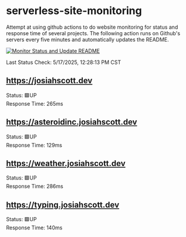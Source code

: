 # serverless-site-monitoring
Attempt at using github actions to do website monitoring for status and response time of several projects. The following action runs on Github's servers every five minutes and automatically updates the README.  

[![Monitor Status and Update README](https://github.com/JosiahSco/serverless-site-monitoring/actions/workflows/monitor.yaml/badge.svg)](https://github.com/JosiahSco/serverless-site-monitoring/actions/workflows/monitor.yaml)

Last Status Check: 5/17/2025, 12:28:13 PM CST

## https://josiahscott.dev
Status: 🟩UP  
Response Time: 265ms

## https://asteroidinc.josiahscott.dev
Status: 🟩UP  
Response Time: 129ms

## https://weather.josiahscott.dev
Status: 🟩UP  
Response Time: 286ms

## https://typing.josiahscott.dev
Status: 🟩UP  
Response Time: 140ms

